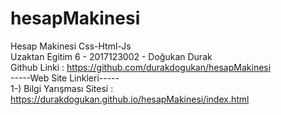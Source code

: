 # hesapMakinesi

Hesap Makinesi Css-Html-Js</br>
Uzaktan Egitim 6 - 2017123002 - Doğukan Durak</br>
Github Linki : https://github.com/durakdogukan/hesapMakinesi</br>
-----Web Site Linkleri-----</br>
1-) Bilgi Yarışması Sitesi : https://durakdogukan.github.io/hesapMakinesi/index.html
